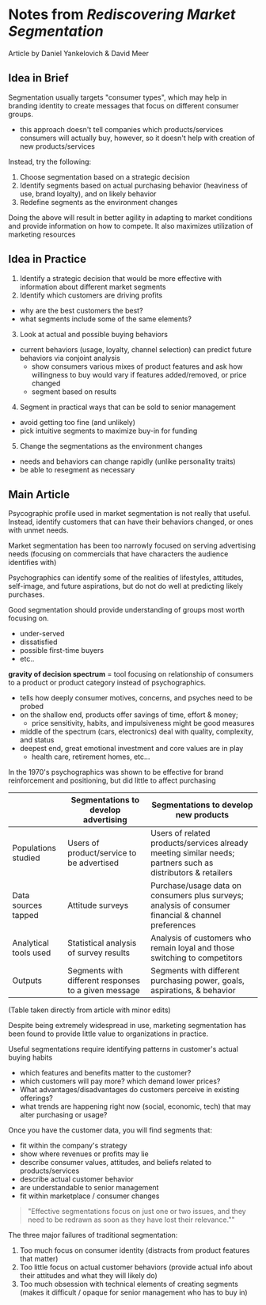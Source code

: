 # Notes from *Rediscovering Market Segmentation* #
Article by Daniel Yankelovich & David Meer

## Idea in Brief ##
Segmentation usually targets "consumer types", which may help in branding
identity to create messages that focus on different consumer groups.
- this approach doesn't tell companies which products/services consumers
will actually buy, however, so it doesn't help with creation of new
products/services

Instead, try the following:
1. Choose segmentation based on a strategic decision
2. Identify segments based on actual purchasing behavior (heaviness of use,
brand loyalty), and on likely behavior
3. Redefine segments as the environment changes

Doing the above will result in better agility in adapting to market
conditions and provide information on how to compete.  It also maximizes
utilization of marketing resources

## Idea in Practice ##
1. Identify a strategic decision that would be more effective with
information about different market segments
2. Identify which customers are driving profits
- why are the best customers the best?
- what segments include some of the same elements?
3. Look at actual and possible buying behaviors
- current behaviors (usage, loyalty, channel selection) can predict future
behaviors via conjoint analysis
  - show consumers various mixes of product features and ask how willingness
  to buy would vary if features added/removed, or price changed
  - segment based on results
4. Segment in practical ways that can be sold to senior management
- avoid getting too fine (and unlikely)
- pick intuitive segments to maximize buy-in for funding
5. Change the segmentations as the environment changes
- needs and behaviors can change rapidly (unlike personality traits)
- be able to resegment as necessary

## Main Article ##
Psycographic profile used in market segmentation is not really that useful.
Instead, identify customers that can have their behaviors changed, or ones
with unmet needs.

Market segmentation has been too narrowly focused on serving advertising
needs (focusing on commercials that have characters the audience
identifies with)

Psychographics can identify some of the realities of lifestyles, attitudes,
self-image, and future aspirations, but do not do well at predicting
likely purchases.

Good segmentation should provide understanding of groups most worth
focusing on.
- under-served
- dissatisfied
- possible first-time buyers
- etc..

**gravity of decision spectrum** = tool focusing on relationship of consumers to
a product or product category instead of psychographics.
- tells how deeply consumer motives, concerns, and psyches need to be probed
- on the shallow end, products offer savings of time, effort & money;
  - price sensitivity, habits, and impulsiveness might be good measures
- middle of the spectrum (cars, electronics) deal with quality, complexity,
and status
- deepest end, great emotional investment and core values are in play
  - health care, retirement homes, etc...

In the 1970's psychographics was shown to be effective for brand reinforcement
and positioning, but did little to affect purchasing

|                        | Segmentations to develop advertising                 | Segmentations to develop new products                                                                         |
|------------------------|------------------------------------------------------|---------------------------------------------------------------------------------------------------------------|
| Populations  studied   | Users of product/service to be advertised            | Users of related products/services already  meeting similar needs; partners such as  distributors & retailers |
| Data sources  tapped   | Attitude surveys                                     | Purchase/usage data on consumers plus surveys; analysis of consumer financial & channel preferences           |
| Analytical  tools used | Statistical analysis of survey results               | Analysis of customers who remain loyal and those switching to competitors                                     |
| Outputs                | Segments with different responses to a given message | Segments with different purchasing power, goals, aspirations, & behavior                                      |
(Table taken directly from article with minor edits)

Despite being extremely widespread in use, marketing segmentation has been
found to provide little value to organizations in practice.

Useful segmentations require identifying patterns in customer's actual buying
habits
- which features and benefits matter to the customer?
- which customers will pay more? which demand lower prices?
- What advantages/disadvantages do customers perceive in existing offerings?
- what trends are happening right now (social, economic, tech) that may alter
purchasing or usage?

Once you have the customer data, you will find segments that:
- fit within the company's strategy
- show where revenues or profits may lie
- describe consumer values, attitudes, and beliefs related to products/services
- describe actual customer behavior
- are understandable to senior management
- fit within marketplace / consumer changes

> "Effective segmentations focus on just one or two issues, and they need to be
redrawn as soon as they have lost their relevance.""

The three major failures of traditional segmentation:
1. Too much focus on consumer identity (distracts from product features that
  matter)
2. Too little focus on actual customer behaviors (provide actual info about
  their attitudes and what they will likely do)
3. Too much obsession with technical elements of creating segments (makes it
  difficult / opaque for senior management who has to buy in)
